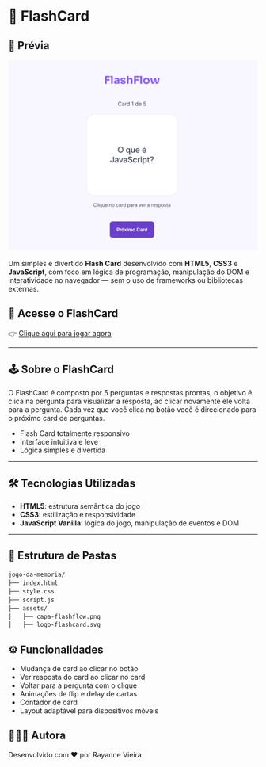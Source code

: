 # 🧠 FlashCard

## 📸 Prévia

![Preview do Card](/assets/capa-flashflow.png)

Um simples e divertido **Flash Card** desenvolvido com **HTML5**, **CSS3** e **JavaScript**, com foco em lógica de programação, manipulação do DOM e interatividade no navegador — sem o uso de frameworks ou bibliotecas externas.

## 🚀 Acesse o FlashCard

👉 [Clique aqui para jogar agora](https://rayy-main.github.io/jogo-memoria/)

---

## 🕹️ Sobre o FlashCard

O FlashCard é composto por 5 perguntas e respostas prontas, o objetivo é clica na pergunta para visualizar a resposta, ao clicar novamente ele volta para a pergunta. Cada vez que você clica no botão você é direcionado para o próximo card de perguntas.

- Flash Card totalmente responsivo
- Interface intuitiva e leve
- Lógica simples e divertida

---

## 🛠️ Tecnologias Utilizadas

- **HTML5**: estrutura semântica do jogo
- **CSS3**: estilização e responsividade
- **JavaScript Vanilla**: lógica do jogo, manipulação de eventos e DOM

---

## 📁 Estrutura de Pastas

```bash
jogo-da-memoria/
├── index.html
├── style.css
├── script.js
├── assets/
│   ├── capa-flashflow.png
│   ├── logo-flashcard.svg

```


## ⚙️ Funcionalidades

- Mudança de card ao clicar no botão
- Ver resposta do card ao clicar no card
- Voltar para a pergunta com o clique
- Animações de flip e delay de cartas
- Contador de card
- Layout adaptável para dispositivos móveis

## 💁🏻‍♀️ Autora

Desenvolvido com ❤️ por Rayanne Vieira
